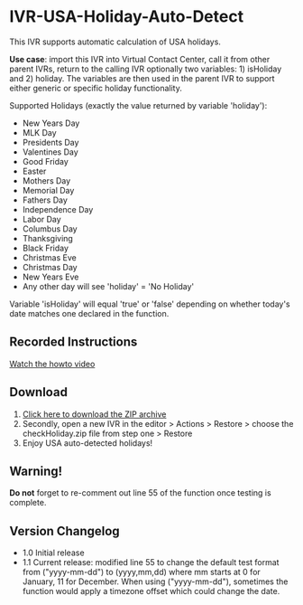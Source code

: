 # IVR-USA-Holiday-Auto-Detect
This IVR supports automatic calculation of USA holidays.

**Use case**: import this IVR into Virtual Contact Center, call it from other parent IVRs, return to the calling IVR optionally two variables: 1) isHoliday and 2) holiday. The variables are then used in the parent IVR to support either generic or specific holiday functionality.

Supported Holidays (exactly the value returned by variable 'holiday'):
* New Years Day
* MLK Day
* Presidents Day
* Valentines Day
* Good Friday
* Easter
* Mothers Day
* Memorial Day
* Fathers Day
* Independence Day
* Labor Day
* Columbus Day
* Thanksgiving
* Black Friday
* Christmas Eve
* Christmas Day
* New Years Eve
* Any other day will see 'holiday' = 'No Holiday'

Variable 'isHoliday' will equal 'true' or 'false' depending on whether today's date matches one declared in the function.

## Recorded Instructions
[Watch the howto video](https://fivn-my.sharepoint.com/:v:/g/personal/jsosebee_five9_com/EVVSIL-g35JKlP1k89gBB7sBjvWTPOaMVcNdPjY0DUU47g)

## Download
1. [Click here to download the ZIP archive](https://github.com/Five9DeveloperProgram/IVR-USA-Holiday-Auto-Detect/blob/master/checkHoliday.zip?raw=true)
1. Secondly, open a new IVR in the editor > Actions > Restore > choose the checkHoliday.zip file from step one > Restore
1. Enjoy USA auto-detected holidays!

## Warning!
**Do not** forget to re-comment out line 55 of the function once testing is complete.

## Version Changelog
* 1.0 Initial release
* 1.1 Current release: modified line 55 to change the default test format from ("yyyy-mm-dd") to (yyyy,mm,dd) where mm starts at 0 for January, 11 for December. When using ("yyyy-mm-dd"), sometimes the function would apply a timezone offset which could change the date.
